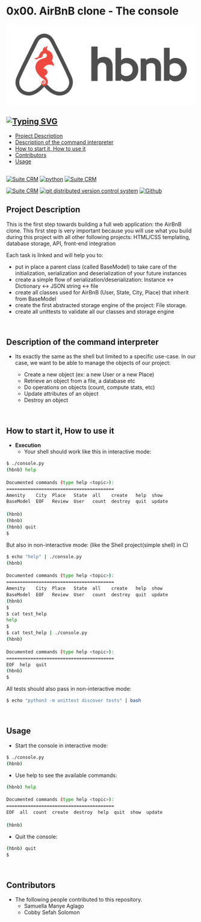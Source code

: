 # 0x00. AirBnB clone - The console

<p align="center">
  <img src='./utils/HBNB.png' border='0' alt='Air-Bn-B-Project'/>
</p>


## [![Typing SVG](https://readme-typing-svg.herokuapp.com?font=Fira+Code&weight=500&size=28&pause=1000&repeat=false&width=435&lines=Table+of+Contents%3A)](https://git.io/typing-svg)


* [Project Description](#Project-Description)
* [Description of the command interpreter](#Description-of-the-command-interpreter)
* [How to start it, How to use it](#How-to-start-it,-How-to-use-it)
* [Contributors](#Contributors)
* [Usage](#Usage)

## <!-- ubuntu -->
<a href="https://ubuntu.com/" target="_blank"> <img height="" src="https://img.shields.io/static/v1?label=&message=Ubuntu&color=E95420&logo=Ubuntu&logoColor=E95420&labelColor=2F333A" alt="Suite CRM"></a> <!-- python--> <a href="https://www.python.org" target="_blank"> <img height="" src="https://img.shields.io/static/v1?label=&message=Python&color=FFD43B&logo=python&logoColor=3776AB&labelColor=2F333A" alt="python"></a> </a> <!-- vim --> <a href="https://www.vim.org/" target="_blank"> <img height="" src="https://img.shields.io/static/v1?label=&message=Vim&color=019733&logo=Vim&logoColor=019733&labelColor=2F333A" alt="Suite CRM"></a>
<!-- vs code --> <a href="https://code.visualstudio.com/" target="_blank"> <img height="" src="https://img.shields.io/static/v1?label=&message=Visual%20Studio%20Code&color=5C2D91&logo=Visual%20Studio%20Code&logoColor=5C2D91&labelColor=2F333A" alt="Suite CRM"></a> </a> <!-- git --> <a href="https://git-scm.com/" target="_blank"> <img height="" src="https://img.shields.io/static/v1?label=&message=Git&color=F05032&logo=Git&logoColor=F05032&labelColor=2F333A" alt="git distributed version control system"></a> <!-- github --> <a href="https://github.com" target="_blank"> <img height="" src="https://img.shields.io/static/v1?label=&message=GitHub&color=181717&logo=GitHub&logoColor=f2f2f2&labelColor=2F333A" alt="Github"></a>

<br />

## Project Description

This is the first step towards building a full web application: the AirBnB clone. This first step is very important because you will use what you build during this project with all other following projects: HTML/CSS templating, database storage, API, front-end integration

Each task is linked and will help you to:

- put in place a parent class (called BaseModel) to take care of the initialization, serialization and deserialization of your future instances
- create a simple flow of serialization/deserialization: Instance <-> Dictionary <-> JSON string <-> file
- create all classes used for AirBnB (User, State, City, Place) that inherit from BaseModel
- create the first abstracted storage engine of the project: File storage.
- create all unittests to validate all our classes and storage engine

<br />

## Description of the command interpreter
* Its exactly the same as the shell but limited to a specific use-case. In our case, we want to be able to manage the objects of our project:

	- Create a new object (ex: a new User or a new Place)
	- Retrieve an object from a file, a database etc
	- Do operations on objects (count, compute stats, etc)
	- Update attributes of an object
	- Destroy an object


<br />

## How to start it, How to use it
* **Execution**
	- Your shell should work like this in interactive mode:

```sh
$ ./console.py
(hbnb) help

Documented commands (type help <topic>):
========================================
Amenity    City  Place   State  all    create   help  show
BaseModel  EOF   Review  User   count  destroy  quit  update

(hbnb)
(hbnb)
(hbnb) quit
$
```
But also in non-interactive mode: (like the Shell project(simple shell) in C)

```sh
$ echo "help" | ./console.py
(hbnb)

Documented commands (type help <topic>):
========================================
Amenity    City  Place   State  all    create   help  show
BaseModel  EOF   Review  User   count  destroy  quit  update
(hbnb)
$
$ cat test_help
help
$
$ cat test_help | ./console.py
(hbnb)

Documented commands (type help <topic>):
========================================
EOF  help  quit
(hbnb)
$
```

All tests should also pass in non-interactive mode:
```sh
$ echo "python3 -m unittest discover tests" | bash
```
<br />

## Usage

* Start the console in interactive mode:

```bash
$ ./console.py
(hbnb)
```

* Use help to see the available commands:

```bash
(hbnb) help

Documented commands (type help <topic>):
========================================
EOF  all  count  create  destroy  help  quit  show  update

(hbnb)
```

* Quit the console:

```bash
(hbnb) quit
$
```
<br />

## Contributors
* The following people contributed to this repository.
	- Samuella Manye Aglago
  - Cobby Sefah Solomon
